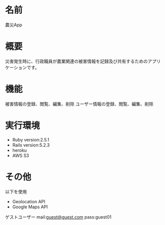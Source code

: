 # 名前
農災App

# 概要
災害発生時に、行政職員が農業関連の被害情報を記録及び共有するためのアプリケーションです。

# 機能
被害情報の登録、閲覧、編集、削除
ユーザー情報の登録、閲覧、編集、削除

# 実行環境
- Ruby version:2.5.1
- Rails version:5.2.3
- heroku
- AWS S3

# その他
以下を使用
- Geolocation API
- Google Maps API

ゲストユーザー
mail:guest@guest.com
pass:guest01
